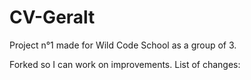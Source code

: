 # CV-Geralt
Project n°1 made for Wild Code School as a group of 3.

Forked so I can work on improvements.
List of changes:
